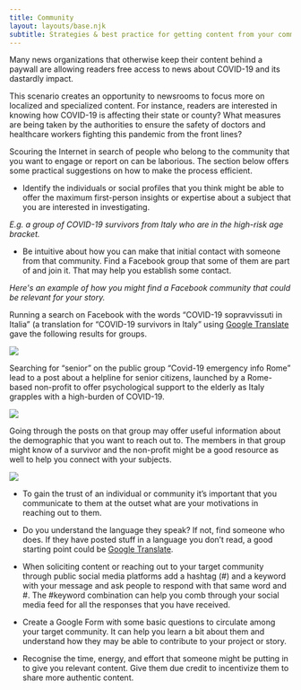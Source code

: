 ```yaml
---
title: Community
layout: layouts/base.njk
subtitle: Strategies & best practice for getting content from your community
---
```


Many news organizations that otherwise keep their content behind a paywall are allowing readers free access to news about COVID-19 and its dastardly impact. 

This scenario creates an opportunity to newsrooms to focus more on localized and specialized content. For instance, readers are interested in knowing how COVID-19 is affecting their state or county? What measures are being taken by the authorities to ensure the safety of doctors and healthcare workers fighting this pandemic from the front lines? 

Scouring the Internet in search of people who belong to the community that you want to engage or report on can be laborious. The section below offers some practical suggestions on how to make the process efficient.   


* Identify the individuals or social profiles that you think might be able to offer the maximum first-person insights or expertise about a subject that you are interested in investigating. 

*E.g. a group of COVID-19 survivors from Italy who are in the high-risk age bracket.*


* Be intuitive about how you can make that initial contact with someone from that community. Find a Facebook group that some of them are part of and join it. That may help you establish some contact. 

<div class="example">

*Here's an example of how you might find a Facebook community that could be relevant for your story.*

Running a search on Facebook with the words “COVID-19 sopravvissuti in Italia” (a translation for “COVID-19 survivors in Italy” using [Google Translate](https://translate.google.com/?source=gtx_c#view=home&op=translate&sl=auto&tl=it&text=survivors%20in%20Italy) gave the following results for groups.  

<img src="/images/communityengagement.png" class="center, responsive">

Searching for “senior” on the public group “Covid-19 emergency info Rome” lead to a post about a helpline for senior citizens, launched by a Rome-based non-profit to offer psychological support to the elderly as Italy grapples with a high-burden of COVID-19. 

<img src="/images/communityengagement1.png" class="center, responsive">

Going through the posts on that group may offer useful information about the demographic that you want to reach out to. The members in that group might know of a survivor and the non-profit might be a good resource as well to help you connect with your subjects.  

<img src="/images/communityengagement2.png" class="center, responsive">

</div>

* To gain the trust of an individual or community it’s important that you communicate to them at the outset what are your motivations in reaching out to them.     

* Do you understand the language they speak? If not, find someone who does. If they have posted stuff in a language you don’t read, a good starting point could be [Google Translate](https://translate.google.com).  

* When soliciting content or reaching out to your target community through public social media platforms add a hashtag (#) and a keyword with your message and ask people to respond with that same word and #. The #keyword combination can help you comb through your social media feed for all the responses that you have received.  

* Create a Google Form with some basic questions to circulate among your target community. It can help you learn a bit about them and understand how they may be able to contribute to your project or story.

* Recognise the time, energy, and effort that someone might be putting in to give you relevant content. Give them due credit to incentivize them to share more authentic content. 

